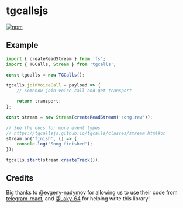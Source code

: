 # tgcallsjs

[![npm](https://img.shields.io/npm/v/tgcalls)][npm]

## Example

```ts
import { createReadStream } from 'fs';
import { TGCalls, Stream } from 'tgcalls';

const tgcalls = new TGCalls();

tgcalls.joinVoiceCall = payload => {
    // Somehow join voice call and get transport

    return transport;
};

const stream = new Stream(createReadStream('song.raw'));

// See the docs for more event types
// https://tgcallsjs.github.io/tgcalls/classes/stream.html#on
stream.on('finish', () => {
    console.log('Song finished');
});

tgcalls.start(stream.createTrack());
```

## Credits

Big thanks to [@evgeny-nadymov] for allowing us to use their code from [telegram-react], and [@Laky-64] for helping write this library!

[npm]: https://www.npmjs.com/package/tgcalls
[@evgeny-nadymov]: https://github.com/evgeny-nadymov/
[telegram-react]: https://github.com/evgeny-nadymov/telegram-react/
[@laky-64]: https://github.com/Laky-64/
